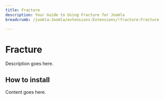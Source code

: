 ```yaml
---
title: Fracture
description: Your Guide to Using Fracture for Joomla
breadcrumb: /joomla:Joomla/extensions:Extensions/!fracture:Fracture

---
```


Fracture
======
Description goes here.


How to install
--------------
Content goes here.